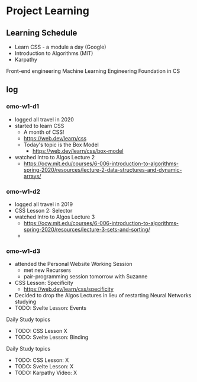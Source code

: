 # Project Learning

## Learning Schedule

- Learn CSS - a module a day (Google)
- Introduction to Algorithms (MIT)
- Karpathy

Front-end engineering
Machine Learning Engineering
Foundation in CS

## log

### omo-w1-d1
- logged all travel in 2020
- started to learn CSS
    - A month of CSS!
    - https://web.dev/learn/css
    - Today's topic is the Box Model
        - https://web.dev/learn/css/box-model
- watched Intro to Algos Lecture 2
    - https://ocw.mit.edu/courses/6-006-introduction-to-algorithms-spring-2020/resources/lecture-2-data-structures-and-dynamic-arrays/


### omo-w1-d2
- logged all travel in 2019
- CSS Lesson 2: Selector
- watched Intro to Algos Lecture 3
    - https://ocw.mit.edu/courses/6-006-introduction-to-algorithms-spring-2020/resources/lecture-3-sets-and-sorting/
    - 

### omo-w1-d3
- attended the Personal Website Working Session
    - met new Recursers
    - pair-programming session tomorrow with Suzanne
- CSS Lesson: Specificity
    - https://web.dev/learn/css/specificity
- Decided to drop the Algos Lectures in lieu of restarting Neural Networks studying
- TODO: Svelte Lesson: Events 

Daily Study topics

- TODO: CSS Lesson X
- TODO: Svelte Lesson: Binding



Daily Study topics
- TODO: CSS Lesson: X
- TODO: Svelte Lesson: X
- TODO: Karpathy Video: X
